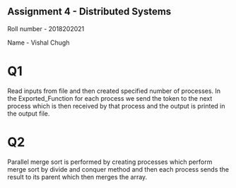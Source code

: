 ## Assignment 4 - Distributed Systems

Roll number - 2018202021

Name - Vishal Chugh

# Q1 

Read inputs from file and then created specified number of processes. In the Exported_Function for each process we send the token to the next process which is then received by that process and the output is printed in the output file.

# Q2

Parallel merge sort is performed by creating processes which perform merge sort by divide and conquer method and then each process sends the result to its parent which then merges the array.
